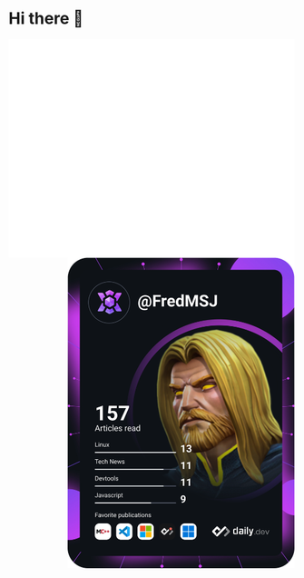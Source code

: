 # Hi there 👋

<div align="left">
<img align="center" src="/github-metrics.svg" alt="Metrics" width="600" align="left">
  <a href="https://app.daily.dev/FredMSJ"><img src="https://github.com/FredMSJ/FredMSJ/blob/master/devcard.svg" width="400" align="right" alt="FredMSJ Dev Card"/>
  </a>
</div>
<!--
**FredMSJ/FredMSJ** is a ✨ _special_ ✨ repository because its `README.md` (this file) appears on your GitHub profile.

Here are some ideas to get you started:

- 🔭 I’m currently working on ...
- 🌱 I’m currently learning ...
- 👯 I’m looking to collaborate on ...
- 🤔 I’m looking for help with ...
- 💬 Ask me about ...
- 📫 How to reach me: ...
- 😄 Pronouns: ...
- ⚡ Fun fact: ...
-->
